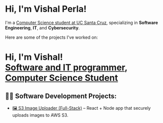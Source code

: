 <h1>Hi, I'm Vishal Perla!</h1>
<p>
  I'm a <a href="https://www.linkedin.com/in/vishal-perla-815388332/" target="_blank">Computer Science student at UC Santa Cruz</a>, 
  specializing in <strong>Software Engineering</strong>, <strong>IT</strong>, and <strong>Cybersecurity</strong>.
</p>
<p>Here are some of the projects I've worked on:</p>
<h1>Hi, I'm Vishal! <br/><a href="https://github.com/Vishal-Perla">Software and IT programmer</a>, <a href="https://www.linkedin.com/in/vishal-perla-815388332/">Computer Science Student</a>

## 👨‍💻 Software Development Projects:  
- [🖼️ S3 Image Uploader (Full-Stack)](https://github.com/Vishal-Perla/s3-image-uploader) – React + Node app that securely uploads images to AWS S3.

